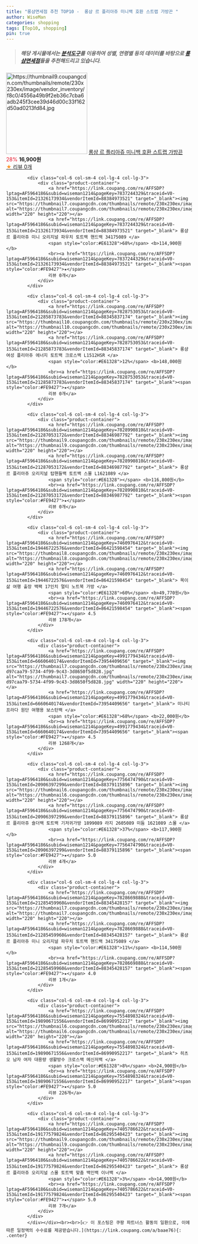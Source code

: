 ```yaml
---
title: "롱샴면세점 추천 TOP10 -  롱샴 르 플리아쥬 미니백 호환 스트랩 가방끈 "
author: WiseMan
categories: shopping
tags: [Top10, shopping]
pin: true
---
```


> ##### 해당 게시물에서는 [**분석도구**](https://itemscout.io/)를 이용하여 **성별**, **연령별** 등의 데이터를 바탕으로 [**롱샴면세점**](https://link.coupang.com/a/baae76)들을 추천해드리고 있습니다.
<div class="container"><div class="row">
            <div class="col-6 col-sm-4 col-lg-4 col-lg-3">
                <div class="product-container">
                    <a href="https://link.coupang.com/re/AFFSDP?lptag=AF5964186&subid=wiseman1214&pageKey=7836962013&traceid=V0-153&itemId=21324571863&vendorItemId=88383720266" target="_blank"><img src="https://thumbnail9.coupangcdn.com/thumbnails/remote/230x230ex/image/vendor_inventory/f8c0/4556a49b9f2eb36c7cba6adb245f3cee39d46d00c33f162d50ad0213fd84.jpg" alt="https://thumbnail9.coupangcdn.com/thumbnails/remote/230x230ex/image/vendor_inventory/f8c0/4556a49b9f2eb36c7cba6adb245f3cee39d46d00c33f162d50ad0213fd84.jpg" width="220" height="220"></a>
                    <a href="https://link.coupang.com/re/AFFSDP?lptag=AF5964186&subid=wiseman1214&pageKey=7836962013&traceid=V0-153&itemId=21324571863&vendorItemId=88383720266" target="_blank"> 롱샴 르 플리아쥬 미니백 호환 스트랩 가방끈 </a>
                    <span style="color:#E61328">28%</span> <b>16,900원</b>
                    <br><a href="https://link.coupang.com/re/AFFSDP?lptag=AF5964186&subid=wiseman1214&pageKey=7836962013&traceid=V0-153&itemId=21324571863&vendorItemId=88383720266" target="_blank"><span style="color:#FE9427">★</span> 
                    리뷰 0개</a>
                </div>
            </div>
            
            <div class="col-6 col-sm-4 col-lg-4 col-lg-3">
                <div class="product-container">
                    <a href="https://link.coupang.com/re/AFFSDP?lptag=AF5964186&subid=wiseman1214&pageKey=7837244329&traceid=V0-153&itemId=21326173934&vendorItemId=88384973521" target="_blank"><img src="https://thumbnail7.coupangcdn.com/thumbnails/remote/230x230ex/image/vendor_inventory/2d5c/c9ca5dda0d157a9bf2eb9df8fcb0554fa785b9807f9ee416b56e54b62c05.jpg" alt="https://thumbnail7.coupangcdn.com/thumbnails/remote/230x230ex/image/vendor_inventory/2d5c/c9ca5dda0d157a9bf2eb9df8fcb0554fa785b9807f9ee416b56e54b62c05.jpg" width="220" height="220"></a>
                    <a href="https://link.coupang.com/re/AFFSDP?lptag=AF5964186&subid=wiseman1214&pageKey=7837244329&traceid=V0-153&itemId=21326173934&vendorItemId=88384973521" target="_blank"> 롱샴 르 플리아쥬 미니 오리지널 파우치 토트백 핸드백 34175089 </a>
                    <span style="color:#E61328">68%</span> <b>114,900원</b>
                    <br><a href="https://link.coupang.com/re/AFFSDP?lptag=AF5964186&subid=wiseman1214&pageKey=7837244329&traceid=V0-153&itemId=21326173934&vendorItemId=88384973521" target="_blank"><span style="color:#FE9427">★</span> 
                    리뷰 0개</a>
                </div>
            </div>
            
            <div class="col-6 col-sm-4 col-lg-4 col-lg-3">
                <div class="product-container">
                    <a href="https://link.coupang.com/re/AFFSDP?lptag=AF5964186&subid=wiseman1214&pageKey=7828753053&traceid=V0-153&itemId=21285873783&vendorItemId=88345837174" target="_blank"><img src="https://thumbnail10.coupangcdn.com/thumbnails/remote/230x230ex/image/vendor_inventory/b58b/c457a5cfbcb2dea89dc6140d46720765b3c9e1cae6eed23b08c0c9e2d45d.jpg" alt="https://thumbnail10.coupangcdn.com/thumbnails/remote/230x230ex/image/vendor_inventory/b58b/c457a5cfbcb2dea89dc6140d46720765b3c9e1cae6eed23b08c0c9e2d45d.jpg" width="220" height="220"></a>
                    <a href="https://link.coupang.com/re/AFFSDP?lptag=AF5964186&subid=wiseman1214&pageKey=7828753053&traceid=V0-153&itemId=21285873783&vendorItemId=88345837174" target="_blank"> 롱샴 여성 플리아쥬 에너지 토트백 크로스백 L1512HSR </a>
                    <span style="color:#E61328">12%</span> <b>148,000원</b>
                    <br><a href="https://link.coupang.com/re/AFFSDP?lptag=AF5964186&subid=wiseman1214&pageKey=7828753053&traceid=V0-153&itemId=21285873783&vendorItemId=88345837174" target="_blank"><span style="color:#FE9427">★</span> 
                    리뷰 0개</a>
                </div>
            </div>
            
            <div class="col-6 col-sm-4 col-lg-4 col-lg-3">
                <div class="product-container">
                    <a href="https://link.coupang.com/re/AFFSDP?lptag=AF5964186&subid=wiseman1214&pageKey=7828990810&traceid=V0-153&itemId=21287053172&vendorItemId=88346987792" target="_blank"><img src="https://thumbnail9.coupangcdn.com/thumbnails/remote/230x230ex/image/vendor_inventory/4ef2/82ffa12933b559f40b0d36ab81da1f6e36e137a49317cc15ca56f46a3661.jpg" alt="https://thumbnail9.coupangcdn.com/thumbnails/remote/230x230ex/image/vendor_inventory/4ef2/82ffa12933b559f40b0d36ab81da1f6e36e137a49317cc15ca56f46a3661.jpg" width="220" height="220"></a>
                    <a href="https://link.coupang.com/re/AFFSDP?lptag=AF5964186&subid=wiseman1214&pageKey=7828990810&traceid=V0-153&itemId=21287053172&vendorItemId=88346987792" target="_blank"> 롱샴 르 플리아쥬 오리지널 탑핸들백 토트백 스몰 L1621089 </a>
                    <span style="color:#E61328"></span> <b>116,800원</b>
                    <br><a href="https://link.coupang.com/re/AFFSDP?lptag=AF5964186&subid=wiseman1214&pageKey=7828990810&traceid=V0-153&itemId=21287053172&vendorItemId=88346987792" target="_blank"><span style="color:#FE9427">★</span> 
                    리뷰 0개</a>
                </div>
            </div>
            
            <div class="col-6 col-sm-4 col-lg-4 col-lg-3">
                <div class="product-container">
                    <a href="https://link.coupang.com/re/AFFSDP?lptag=AF5964186&subid=wiseman1214&pageKey=7460976412&traceid=V0-153&itemId=19446722576&vendorItemId=86421598454" target="_blank"><img src="https://thumbnail8.coupangcdn.com/thumbnails/remote/230x230ex/image/vendor_inventory/65f2/09cd797b825ea906d1203f8ae7130371e07e1c563eb66e557beacca99d90.jpg" alt="https://thumbnail8.coupangcdn.com/thumbnails/remote/230x230ex/image/vendor_inventory/65f2/09cd797b825ea906d1203f8ae7130371e07e1c563eb66e557beacca99d90.jpg" width="220" height="220"></a>
                    <a href="https://link.coupang.com/re/AFFSDP?lptag=AF5964186&subid=wiseman1214&pageKey=7460976412&traceid=V0-153&itemId=19446722576&vendorItemId=86421598454" target="_blank"> 목이삶 여행 출장 백팩 17인치 멀티 노트북 가방 </a>
                    <span style="color:#E61328">60%</span> <b>49,770원</b>
                    <br><a href="https://link.coupang.com/re/AFFSDP?lptag=AF5964186&subid=wiseman1214&pageKey=7460976412&traceid=V0-153&itemId=19446722576&vendorItemId=86421598454" target="_blank"><span style="color:#FE9427">★</span> 4.5
                    리뷰 178개</a>
                </div>
            </div>
            
            <div class="col-6 col-sm-4 col-lg-4 col-lg-3">
                <div class="product-container">
                    <a href="https://link.coupang.com/re/AFFSDP?lptag=AF5964186&subid=wiseman1214&pageKey=4991779434&traceid=V0-153&itemId=6660640174&vendorItemId=73954409656" target="_blank"><img src="https://thumbnail7.coupangcdn.com/thumbnails/remote/230x230ex/image/retail/images/1924348586142686-d97caa79-5734-4f99-9c43-3d8650f5d828.jpg" alt="https://thumbnail7.coupangcdn.com/thumbnails/remote/230x230ex/image/retail/images/1924348586142686-d97caa79-5734-4f99-9c43-3d8650f5d828.jpg" width="220" height="220"></a>
                    <a href="https://link.coupang.com/re/AFFSDP?lptag=AF5964186&subid=wiseman1214&pageKey=4991779434&traceid=V0-153&itemId=6660640174&vendorItemId=73954409656" target="_blank"> 미나티 프라다 원단 여행용 보스턴백 </a>
                    <span style="color:#E61328">68%</span> <b>22,000원</b>
                    <br><a href="https://link.coupang.com/re/AFFSDP?lptag=AF5964186&subid=wiseman1214&pageKey=4991779434&traceid=V0-153&itemId=6660640174&vendorItemId=73954409656" target="_blank"><span style="color:#FE9427">★</span> 4.5
                    리뷰 1268개</a>
                </div>
            </div>
            
            <div class="col-6 col-sm-4 col-lg-4 col-lg-3">
                <div class="product-container">
                    <a href="https://link.coupang.com/re/AFFSDP?lptag=AF5964186&subid=wiseman1214&pageKey=7756474790&traceid=V0-153&itemId=20906397299&vendorItemId=88379115896" target="_blank"><img src="https://thumbnail6.coupangcdn.com/thumbnails/remote/230x230ex/image/vendor_inventory/cb3a/7187ac3edc46efb4b3302d8bcbe86d8124688d2fe1fe73c78cd6c6800bbb.PNG" alt="https://thumbnail6.coupangcdn.com/thumbnails/remote/230x230ex/image/vendor_inventory/cb3a/7187ac3edc46efb4b3302d8bcbe86d8124688d2fe1fe73c78cd6c6800bbb.PNG" width="220" height="220"></a>
                    <a href="https://link.coupang.com/re/AFFSDP?lptag=AF5964186&subid=wiseman1214&pageKey=7756474790&traceid=V0-153&itemId=20906397299&vendorItemId=88379115896" target="_blank"> 롱샴 르 플리아쥬 숄더백 토트백 기저귀가방 1899089 라지 2605089 미듐 1621089 스몰 </a>
                    <span style="color:#E61328">37%</span> <b>117,900원</b>
                    <br><a href="https://link.coupang.com/re/AFFSDP?lptag=AF5964186&subid=wiseman1214&pageKey=7756474790&traceid=V0-153&itemId=20906397299&vendorItemId=88379115896" target="_blank"><span style="color:#FE9427">★</span> 5.0
                    리뷰 4개</a>
                </div>
            </div>
            
            <div class="col-6 col-sm-4 col-lg-4 col-lg-3">
                <div class="product-container">
                    <a href="https://link.coupang.com/re/AFFSDP?lptag=AF5964186&subid=wiseman1214&pageKey=7828669888&traceid=V0-153&itemId=21285459960&vendorItemId=88345428157" target="_blank"><img src="https://thumbnail7.coupangcdn.com/thumbnails/remote/230x230ex/image/vendor_inventory/2d5c/c9ca5dda0d157a9bf2eb9df8fcb0554fa785b9807f9ee416b56e54b62c05.jpg" alt="https://thumbnail7.coupangcdn.com/thumbnails/remote/230x230ex/image/vendor_inventory/2d5c/c9ca5dda0d157a9bf2eb9df8fcb0554fa785b9807f9ee416b56e54b62c05.jpg" width="220" height="220"></a>
                    <a href="https://link.coupang.com/re/AFFSDP?lptag=AF5964186&subid=wiseman1214&pageKey=7828669888&traceid=V0-153&itemId=21285459960&vendorItemId=88345428157" target="_blank"> 롱샴 르 플리아쥬 미니 오리지널 파우치 토트백 핸드백 34175089 </a>
                    <span style="color:#E61328">11%</span> <b>114,500원</b>
                    <br><a href="https://link.coupang.com/re/AFFSDP?lptag=AF5964186&subid=wiseman1214&pageKey=7828669888&traceid=V0-153&itemId=21285459960&vendorItemId=88345428157" target="_blank"><span style="color:#FE9427">★</span> 4.0
                    리뷰 1개</a>
                </div>
            </div>
            
            <div class="col-6 col-sm-4 col-lg-4 col-lg-3">
                <div class="product-container">
                    <a href="https://link.coupang.com/re/AFFSDP?lptag=AF5964186&subid=wiseman1214&pageKey=7554898324&traceid=V0-153&itemId=19890671556&vendorItemId=86990952217" target="_blank"><img src="https://thumbnail6.coupangcdn.com/thumbnails/remote/230x230ex/image/vendor_inventory/a215/ad1d968c486c9a9e31b84e90bf7ce476959652a09e5d0645daf27057846b.png" alt="https://thumbnail6.coupangcdn.com/thumbnails/remote/230x230ex/image/vendor_inventory/a215/ad1d968c486c9a9e31b84e90bf7ce476959652a09e5d0645daf27057846b.png" width="220" height="220"></a>
                    <a href="https://link.coupang.com/re/AFFSDP?lptag=AF5964186&subid=wiseman1214&pageKey=7554898324&traceid=V0-153&itemId=19890671556&vendorItemId=86990952217" target="_blank"> 히츠오 남자 여자 대용량 생활방수 크로스백 메신저백 </a>
                    <span style="color:#E61328">8%</span> <b>24,900원</b>
                    <br><a href="https://link.coupang.com/re/AFFSDP?lptag=AF5964186&subid=wiseman1214&pageKey=7554898324&traceid=V0-153&itemId=19890671556&vendorItemId=86990952217" target="_blank"><span style="color:#FE9427">★</span> 5.0
                    리뷰 226개</a>
                </div>
            </div>
            
            <div class="col-6 col-sm-4 col-lg-4 col-lg-3">
                <div class="product-container">
                    <a href="https://link.coupang.com/re/AFFSDP?lptag=AF5964186&subid=wiseman1214&pageKey=7405786622&traceid=V0-153&itemId=19177579824&vendorItemId=86295540423" target="_blank"><img src="https://thumbnail9.coupangcdn.com/thumbnails/remote/230x230ex/image/vendor_inventory/bcb5/f16b75b9fe2206947f2a98967276a1371e4458dc74887f0e7710e8361701.jpg" alt="https://thumbnail9.coupangcdn.com/thumbnails/remote/230x230ex/image/vendor_inventory/bcb5/f16b75b9fe2206947f2a98967276a1371e4458dc74887f0e7710e8361701.jpg" width="220" height="220"></a>
                    <a href="https://link.coupang.com/re/AFFSDP?lptag=AF5964186&subid=wiseman1214&pageKey=7405786622&traceid=V0-153&itemId=19177579824&vendorItemId=86295540423" target="_blank"> 롱샴 르 플리아쥬 오리지널 스몰 토트백 맞춤 백인백 이너백 </a>
                    <span style="color:#E61328">3%</span> <b>14,900원</b>
                    <br><a href="https://link.coupang.com/re/AFFSDP?lptag=AF5964186&subid=wiseman1214&pageKey=7405786622&traceid=V0-153&itemId=19177579824&vendorItemId=86295540423" target="_blank"><span style="color:#FE9427">★</span> 5.0
                    리뷰 7개</a>
                </div>
            </div>
            </div></div><br><br>[👉 이 포스팅은 쿠팡 파트너스 활동의 일환으로, 이에 따른 일정액의 수수료를 제공받습니다.](https://link.coupang.com/a/baae76){: .center}